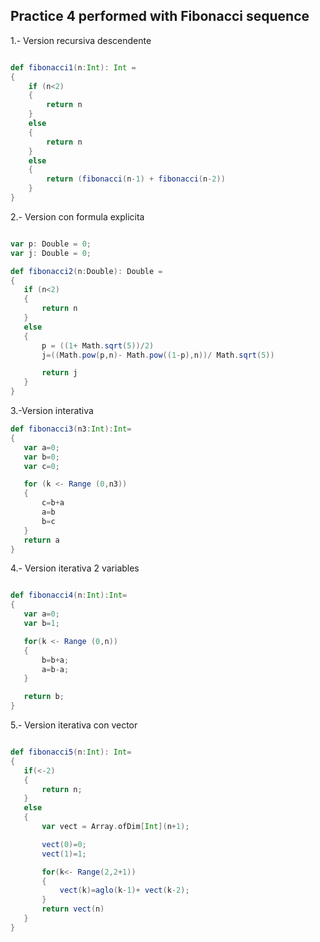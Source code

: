 ## Practice 4 performed with Fibonacci sequence 

1.- Version recursiva descendente  

```scala

def fibonacci1(n:Int): Int =   
{  
    if (n<2)  
    {
        return n  
    }
    else
    {
        return n  
    }
    else 
    {
        return (fibonacci(n-1) + fibonacci(n-2))  
    }
} 
```

2.- Version con formula explicita    

 ```scala
 
 var p: Double = 0;  
var j: Double = 0;  

def fibonacci2(n:Double): Double =  
{  
    if (n<2)  
    {
        return n  
    }  
    else   
    {  
        p = ((1+ Math.sqrt(5))/2)  
        j=((Math.pow(p,n)- Math.pow((1-p),n))/ Math.sqrt(5))  

        return j  
    }  
} 
 
 ```


3.-Version interativa    

 ```scala
def fibonacci3(n3:Int):Int=  
{  
    var a=0; 
    var b=0;  
    var c=0;  

    for (k <- Range (0,n3))  
    {  
        c=b+a  
        a=b  
        b=c  
    }  
    return a  
}  
```
4.- Version iterativa 2 variables      

 ```scala

def fibonacci4(n:Int):Int=  
{  
    var a=0;  
    var b=1;  

    for(k <- Range (0,n))  
    {  
        b=b+a;  
        a=b-a;  
    }  

    return b;  
}  

```

5.- Version iterativa con vector       

 ```scala

def fibonacci5(n:Int): Int=  
{  
    if(<-2)  
    {
        return n;  
    }  
    else  
    {  
        var vect = Array.ofDim[Int](n+1);  

        vect(0)=0;  
        vect(1)=1;  

        for(k<- Range(2,2+1))  
        { 
            vect(k)=aglo(k-1)+ vect(k-2);  
        }  
        return vect(n)  
    }  
}  
```
